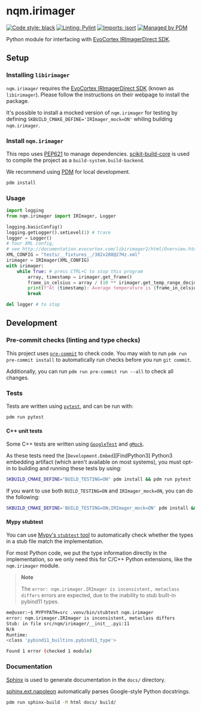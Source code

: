 # nqm.irimager

[![Code style: black](https://img.shields.io/badge/code%20style-black-000000.svg)](https://github.com/psf/black)
[![Linting: Pylint](https://img.shields.io/badge/linting-pylint-yellowgreen)](https://github.com/PyCQA/pylint)
[![Imports: isort](https://img.shields.io/badge/%20imports-isort-%231674b1?style=flat&labelColor=ef8336)](https://pycqa.github.io/isort/)
[![Managed by PDM](https://img.shields.io/badge/pdm-managed-blueviolet)](https://pdm.fming.dev/)

Python module for interfacing with [EvoCortex IRImagerDirect SDK][1].

[1]: https://evocortex.org/products/irimagerdirect-sdk/

## Setup

### Installing `libirimager`

`nqm.irimager` requires the [EvoCortex IRImagerDirect SDK][1]
(known as `libirimager`). Please follow the instructions on their webpage to
install the package.

It's possible to install a mocked version of `nqm.irimager` for testing
by defining `SKBUILD_CMAKE_DEFINE='IRImager_mock=ON'` whiling building
`nqm.irimager`.

### Install `nqm.irimager`

This repo uses [PEP621](https://peps.python.org/pep-0621/) to manage
dependencies. [scikit-build-core](https://pypi.org/project/scikit-build-core/)
is used to compile the project as a `build-system.build-backend`.

We recommend using [PDM](https://pdm.fming.dev/latest/) for local development.

```bash
pdm install
```

### Usage

```python
import logging
from nqm.irimager import IRImager, Logger

logging.basicConfig()
logging.getLogger().setLevel(1) # trace
logger = Logger()
# Your XML config,
# see http://documentation.evocortex.com/libirimager2/html/Overview.html#subsec_overview_config_file
XML_CONFIG = "tests/__fixtures__/382x288@27Hz.xml"
irimager = IRImager(XML_CONFIG)
with irimager:
    while True: # press CTRL+C to stop this program
        array, timestamp = irimager.get_frame()
        frame_in_celsius = array / (10 ** irimager.get_temp_range_decimal()) - 100
        print(f"At {timestamp}: Average temperature is {frame_in_celsius.mean()}")
        break

del logger # to stop
```

## Development

### Pre-commit checks (linting and type checks)

This project uses [`pre-commit`](https://pre-commit.com/) to check code.
You may wish to run `pdm run pre-commit install` to automatically run
checks before you run `git commit`.

Additionally, you can run `pdm run pre-commit run --all` to check all changes.

### Tests

Tests are written using [`pytest`](https://docs.pytest.org/en/7.2.x/), and can be run with:

```bash
pdm run pytest
```

#### C++ unit tests

Some C++ tests are written using
[`GoogleTest`](https://google.github.io/googletest/) and
[`gMock`](https://google.github.io/googletest/gmock_for_dummies.html).

As these tests need the [`Development.Embed`][FindPython3] Python3 embedding
artifact (which aren't available on most systems), you must opt-in to building
and running these tests by using:

```bash
SKBUILD_CMAKE_DEFINE="BUILD_TESTING=ON" pdm install && pdm run pytest
```

If you want to use both `BUILD_TESTING=ON` and `IRImager_mock=ON`, you can do the following:

```bash
SKBUILD_CMAKE_DEFINE='BUILD_TESTING=ON;IRImager_mock=ON' pdm install && pdm run pytest
```

#### Mypy stubtest

You can use
[Mypy's `stubtest` tool](https://mypy.readthedocs.io/en/stable/stubtest.html)
to automatically check whether the types in a stub file match the
implementation.

For most Python code, we put the type information directly in the
implementation, so we only need this for C/C++ Python extensions, like the
`nqm.irimager` module.

> **Note**
>
> The `error: nqm.irimager.IRImager is inconsistent, metaclass differs` errors
> are expected, due to the inability to stub built-in pybind11 types.

```bash
me@user:~$ MYPYPATH=src .venv/bin/stubtest nqm.irimager
error: nqm.irimager.IRImager is inconsistent, metaclass differs
Stub: in file src/nqm/irimager/__init__.pyi:11
N/A
Runtime:
<class 'pybind11_builtins.pybind11_type'>

Found 1 error (checked 1 module)
```

### Documentation

[Sphinx](https://www.sphinx-doc.org/en/master/index.html) is used to generate
documentation in the `docs/` directory.

[sphinx.ext.napoleon](https://www.sphinx-doc.org/en/master/usage/extensions/napoleon.html)
automatically parses Google-style Python docstrings.

```bash
pdm run sphinx-build -M html docs/ build/
```
